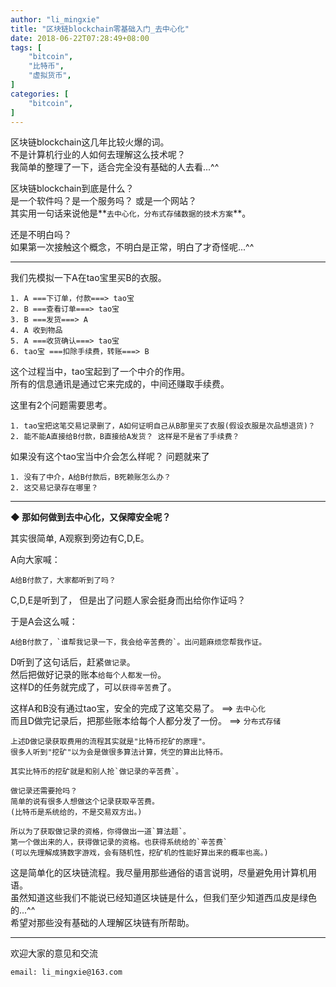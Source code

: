 ```yaml
---
author: "li_mingxie"
title: "区块链blockchain零基础入门_去中心化"
date: 2018-06-22T07:28:49+08:00
tags: [
    "bitcoin",
    "比特币",
    "虚拟货币",
]
categories: [
    "bitcoin",
]
---
```


区块链blockchain这几年比较火爆的词。  
不是计算机行业的人如何去理解这么技术呢？<!--more-->  
我简单的整理了一下，适合完全没有基础的人去看...^^

区块链blockchain到底是什么？  
是一个软件吗？是一个服务吗？ 或是一个网站？  
其实用一句话来说他是**`去中心化，分布式存储数据的技术方案`**。  

还是不明白吗？  
如果第一次接触这个概念，不明白是正常，明白了才奇怪呢...^^
  
----------------------------------------------
我们先模拟一下A在tao宝里买B的衣服。

```
1. A ===下订单，付款===> tao宝
2. B ===查看订单===> tao宝
3. B ===发货===> A
4. A 收到物品 
5. A ===收货确认===> tao宝
6. tao宝 ===扣除手续费，转账===> B
```

这个过程当中，tao宝起到了一个中介的作用。  
所有的信息通讯是通过它来完成的，中间还赚取手续费。

这里有2个问题需要思考。  

```
1. tao宝把这笔交易记录删了，A如何证明自己从B那里买了衣服(假设衣服是次品想退货)？  
2. 能不能A直接给B付款，B直接给A发货？ 这样是不是省了手续费？ 
```

如果没有这个tao宝当中介会怎么样呢？ 问题就来了

```
1. 没有了中介，A给B付款后，B死赖账怎么办？
2. 这交易记录存在哪里？
```

----------------------------------------------

**◆ 那如何做到去中心化，又保障安全呢？**  

其实很简单, A观察到旁边有C,D,E。  

A向大家喊：

```  
A给B付款了，大家都听到了吗？
```

C,D,E是听到了， 但是出了问题人家会挺身而出给你作证吗？  

于是A会这么喊：

```
A给B付款了，`谁帮我记录一下，我会给辛苦费的`。出问题麻烦您帮我作证。
```

D听到了这句话后，赶紧`做记录`。  
然后把做好记录的账本`给每个人都发一份`。  
这样D的任务就完成了，可以`获得辛苦费`了。  

这样A和B没有通过tao宝，安全的完成了这笔交易了。 ==> `去中心化`  
而且D做完记录后，把那些账本给每个人都分发了一份。 ==> `分布式存储`

```
上述D做记录获取费用的流程其实就是"比特币挖矿的原理"。
很多人听到"挖矿"以为会是做很多算法计算，凭空的算出比特币。

其实比特币的挖矿就是和别人抢`做记录的辛苦费`。

做记录还需要抢吗？
简单的说有很多人想做这个记录获取辛苦费。
(比特币是系统给的，不是交易双方出。)

所以为了获取做记录的资格，你得做出一道`算法题`。
第一个做出来的人，获得做记录的资格。也获得系统给的`辛苦费`
(可以先理解成猜数字游戏，会有随机性，挖矿机的性能好算出来的概率也高。)
```

这是简单化的区块链流程。我尽量用那些通俗的语言说明，尽量避免用计算机用语。  
虽然知道这些我们不能说已经知道区块链是什么，但我们至少知道西瓜皮是绿色的...^^  
希望对那些没有基础的人理解区块链有所帮助。  

----------------------------------------------
欢迎大家的意见和交流

`email: li_mingxie@163.com`
